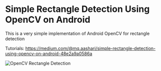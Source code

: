 # Simple Rectangle Detection Using OpenCV on Android
This is a very simple implementation of Android OpenCV for rectangle detection

Tutorials: https://medium.com/@mq.aashari/simple-rectangle-detection-using-opencv-on-android-48e2a9a0586a

![OpenCV Rectangle Detection](https://cdn-images-1.medium.com/max/720/1*BozP1v9_QBpQzO-TPqknpQ.jpeg)
